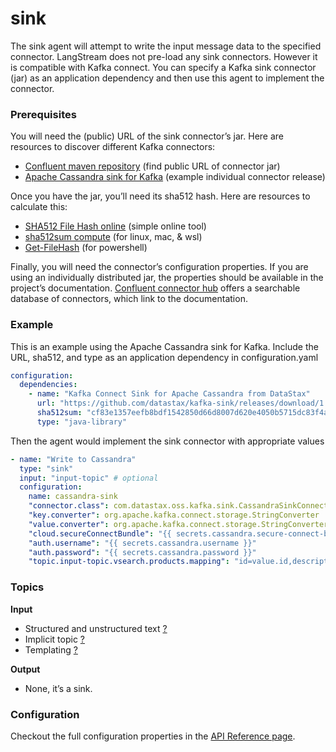 # sink

The sink agent will attempt to write the input message data to the specified connector. LangStream does not pre-load any sink connectors. However it is compatible with Kafka connect. You can specify a Kafka sink connector (jar) as an application dependency and then use this agent to implement the connector.

### Prerequisites

You will need the (public) URL of the sink connector’s jar. Here are resources to discover different Kafka connectors:

* [Confluent maven repository](https://packages.confluent.io/maven/io/confluent/) (find public URL of connector jar)
* [Apache Cassandra sink for Kafka](https://github.com/datastax/kafka-sink/releases) (example individual connector release)

Once you have the jar, you’ll need its sha512 hash. Here are resources to calculate this:

* [SHA512 File Hash online](https://emn178.github.io/online-tools/sha512_file_hash.html) (simple online tool)
* [sha512sum compute](https://linux.die.net/man/1/sha512sum) (for linux, mac, & wsl)
* [Get-FileHash](https://learn.microsoft.com/en-us/powershell/module/microsoft.powershell.utility/get-filehash) (for powershell)

Finally, you will need the connector’s configuration properties. If you are using an individually distributed jar, the properties should be available in the project’s documentation. [Confluent connector hub](https://www.confluent.io/hub) offers a searchable database of connectors, which link to the documentation.

### Example

This is an example using the Apache Cassandra sink for Kafka. Include the URL, sha512, and type as an application dependency in configuration.yaml

```yaml
configuration:
  dependencies:
    - name: "Kafka Connect Sink for Apache Cassandra from DataStax"
      url: "https://github.com/datastax/kafka-sink/releases/download/1.5.0/kafka-connect-cassandra-sink-1.5.0.jar"
      sha512sum: "cf83e1357eefb8bdf1542850d66d8007d620e4050b5715dc83f4a921d36ce9ce47d0d13c5d85f2b0ff8318d2877eec2f63b931bd47417a81a538327af927da3e"
      type: "java-library"
```

Then the agent would implement the sink connector with appropriate values

```yaml
- name: "Write to Cassandra"
  type: "sink"
  input: "input-topic" # optional
  configuration:
    name: cassandra-sink
    "connector.class": com.datastax.oss.kafka.sink.CassandraSinkConnector
    "key.converter": org.apache.kafka.connect.storage.StringConverter
    "value.converter": org.apache.kafka.connect.storage.StringConverter
    "cloud.secureConnectBundle": "{{ secrets.cassandra.secure-connect-bundle }}"
    "auth.username": "{{ secrets.cassandra.username }}"
    "auth.password": "{{ secrets.cassandra.password }}"
    "topic.input-topic.vsearch.products.mapping": "id=value.id,description=value.description,name=value.name"
```

### Topics

**Input**

* Structured and unstructured text [?](../agent-messaging.md#implicit-input-and-output-topics)
* Implicit topic [?](../agent-messaging.md#implicit-input-and-output-topics)
* Templating [?](../agent-messaging.md#json-text-input)

**Output**

* None, it’s a sink.

### Configuration

Checkout the full configuration properties in the [API Reference page](../../building-applications/api-reference/agents.md#sink).

